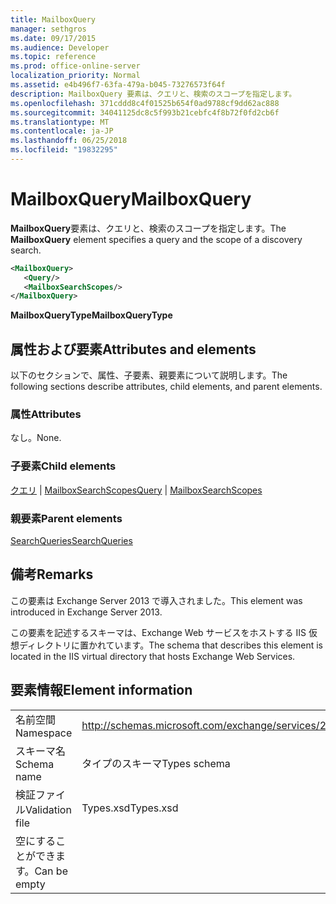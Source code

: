 ```yaml
---
title: MailboxQuery
manager: sethgros
ms.date: 09/17/2015
ms.audience: Developer
ms.topic: reference
ms.prod: office-online-server
localization_priority: Normal
ms.assetid: e4b496f7-63fa-479a-b045-73276573f64f
description: MailboxQuery 要素は、クエリと、検索のスコープを指定します。
ms.openlocfilehash: 371cddd8c4f01525b654f0ad9788cf9dd62ac888
ms.sourcegitcommit: 34041125dc8c5f993b21cebfc4f8b72f0fd2cb6f
ms.translationtype: MT
ms.contentlocale: ja-JP
ms.lasthandoff: 06/25/2018
ms.locfileid: "19832295"
---
```

# <a name="mailboxquery"></a><span data-ttu-id="322de-103">MailboxQuery</span><span class="sxs-lookup"><span data-stu-id="322de-103">MailboxQuery</span></span>

<span data-ttu-id="322de-104">**MailboxQuery**要素は、クエリと、検索のスコープを指定します。</span><span class="sxs-lookup"><span data-stu-id="322de-104">The **MailboxQuery** element specifies a query and the scope of a discovery search.</span></span> 
  
```XML
<MailboxQuery>
   <Query/>
   <MailboxSearchScopes/>
</MailboxQuery>
```

<span data-ttu-id="322de-105">**MailboxQueryType**</span><span class="sxs-lookup"><span data-stu-id="322de-105">**MailboxQueryType**</span></span>

## <a name="attributes-and-elements"></a><span data-ttu-id="322de-106">属性および要素</span><span class="sxs-lookup"><span data-stu-id="322de-106">Attributes and elements</span></span>

<span data-ttu-id="322de-107">以下のセクションで、属性、子要素、親要素について説明します。</span><span class="sxs-lookup"><span data-stu-id="322de-107">The following sections describe attributes, child elements, and parent elements.</span></span>
  
### <a name="attributes"></a><span data-ttu-id="322de-108">属性</span><span class="sxs-lookup"><span data-stu-id="322de-108">Attributes</span></span>

<span data-ttu-id="322de-109">なし。</span><span class="sxs-lookup"><span data-stu-id="322de-109">None.</span></span>
  
### <a name="child-elements"></a><span data-ttu-id="322de-110">子要素</span><span class="sxs-lookup"><span data-stu-id="322de-110">Child elements</span></span>

<span data-ttu-id="322de-111">[クエリ](query.md) | [MailboxSearchScopes](mailboxsearchscopes.md)</span><span class="sxs-lookup"><span data-stu-id="322de-111">[Query](query.md) | [MailboxSearchScopes](mailboxsearchscopes.md)</span></span>
  
### <a name="parent-elements"></a><span data-ttu-id="322de-112">親要素</span><span class="sxs-lookup"><span data-stu-id="322de-112">Parent elements</span></span>

[<span data-ttu-id="322de-113">SearchQueries</span><span class="sxs-lookup"><span data-stu-id="322de-113">SearchQueries</span></span>](searchqueries.md)
  
## <a name="remarks"></a><span data-ttu-id="322de-114">備考</span><span class="sxs-lookup"><span data-stu-id="322de-114">Remarks</span></span>

<span data-ttu-id="322de-115">この要素は Exchange Server 2013 で導入されました。</span><span class="sxs-lookup"><span data-stu-id="322de-115">This element was introduced in Exchange Server 2013.</span></span>
  
<span data-ttu-id="322de-116">この要素を記述するスキーマは、Exchange Web サービスをホストする IIS 仮想ディレクトリに置かれています。</span><span class="sxs-lookup"><span data-stu-id="322de-116">The schema that describes this element is located in the IIS virtual directory that hosts Exchange Web Services.</span></span>
  
## <a name="element-information"></a><span data-ttu-id="322de-117">要素情報</span><span class="sxs-lookup"><span data-stu-id="322de-117">Element information</span></span>

|||
|:-----|:-----|
|<span data-ttu-id="322de-118">名前空間</span><span class="sxs-lookup"><span data-stu-id="322de-118">Namespace</span></span>  <br/> |http://schemas.microsoft.com/exchange/services/2006/types  <br/> |
|<span data-ttu-id="322de-119">スキーマ名</span><span class="sxs-lookup"><span data-stu-id="322de-119">Schema name</span></span>  <br/> |<span data-ttu-id="322de-120">タイプのスキーマ</span><span class="sxs-lookup"><span data-stu-id="322de-120">Types schema</span></span>  <br/> |
|<span data-ttu-id="322de-121">検証ファイル</span><span class="sxs-lookup"><span data-stu-id="322de-121">Validation file</span></span>  <br/> |<span data-ttu-id="322de-122">Types.xsd</span><span class="sxs-lookup"><span data-stu-id="322de-122">Types.xsd</span></span>  <br/> |
|<span data-ttu-id="322de-123">空にすることができます。</span><span class="sxs-lookup"><span data-stu-id="322de-123">Can be empty</span></span>  <br/> ||
   

